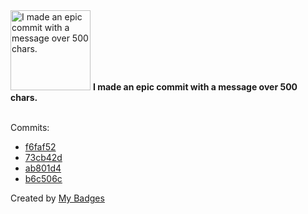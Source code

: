 <img src="https://my-badges.github.io/my-badges/epic-commit.png" alt="I made an epic commit with a message over 500 chars." title="I made an epic commit with a message over 500 chars." width="128">
<strong>I made an epic commit with a message over 500 chars.</strong>
<br><br>

Commits:

- <a href="https://github.com/antonmedv/walk/commit/f6faf52e8986008af27cf6d746c645ca0c01dfd3">f6faf52</a>
- <a href="https://github.com/expr-lang/expr/commit/73cb42d2d97f1efd524aae7263e2835024634c45">73cb42d</a>
- <a href="https://github.com/expr-lang/expr/commit/ab801d45ccfb904927d14466470b9480c1dd0937">ab801d4</a>
- <a href="https://github.com/antonmedv/fx/commit/b6c506c0b66aac9a3aa2ec0e841ddb14df2d939f">b6c506c</a>


Created by <a href="https://github.com/my-badges/my-badges">My Badges</a>
